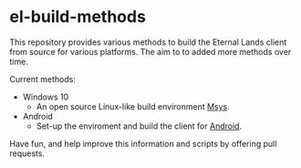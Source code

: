 # el-build-methods
This repository provides various methods to build the Eternal Lands
client from source for various platforms.  The aim to to added more
methods over time.

Current methods:
* Windows 10
  * An open source Linux-like build environment [Msys](windows-10/msys2/).
* Android
  * Set-up the enviroment and build the client for [Android](android/).

Have fun, and help improve this information and scripts by offering
pull requests.
